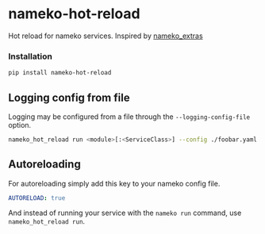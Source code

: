 # nameko-hot-reload

Hot reload for nameko services. Inspired by [nameko_extras](https://github.com/Babylonpartners/nameko-extras)


### Installation

```bash
pip install nameko-hot-reload
```


## Logging config from file

Logging may be configured from a file through the ``--logging-config-file`` option.

```bash
nameko_hot_reload run <module>[:<ServiceClass>] --config ./foobar.yaml --logging-config-file ./logging.conf
```

## Autoreloading

For autoreloading simply add this key to your nameko config file.

```yaml
AUTORELOAD: true
```

And instead of running your service with the `nameko run` command, use `nameko_hot_reload run`.
